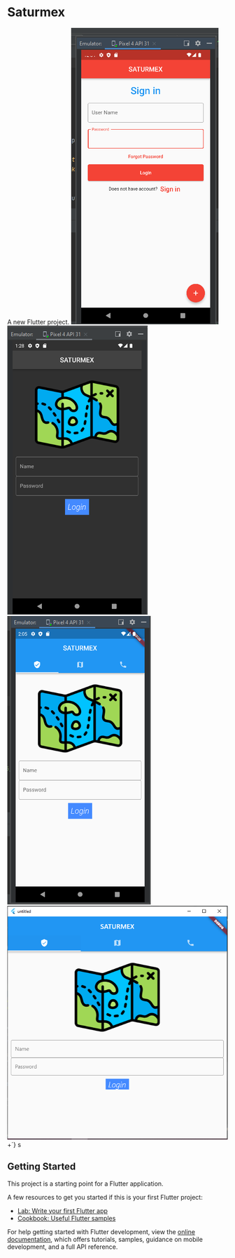 # Saturmex

A new Flutter project.
![Alt text](saturmex.png "a title")
![Alt text](saturmex_2.png "a title")
![Alt text](saturmex_3.png "a title")
![Alt text](saturmex_windows.png "a title")+´}
s

## Getting Started

This project is a starting point for a Flutter application.

A few resources to get you started if this is your first Flutter project:

- [Lab: Write your first Flutter app](https://docs.flutter.dev/get-started/codelab)
- [Cookbook: Useful Flutter samples](https://docs.flutter.dev/cookbook)

For help getting started with Flutter development, view the
[online documentation](https://docs.flutter.dev/), which offers tutorials,
samples, guidance on mobile development, and a full API reference.
